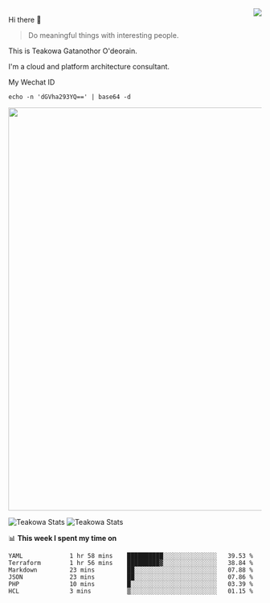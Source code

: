 <img align="right" src="https://github-readme-stats.vercel.app/api?username=Teakowa&show_icons=true&icon_color=2f80ed&text_color=718096&bg_color=ffffff&hide_title=true" />

Hi there 👋

> Do meaningful things with interesting people.

This is Teakowa Gatanothor O'deorain.

I'm a cloud and platform architecture consultant.

My Wechat ID

```
echo -n 'dGVha293YQ==' | base64 -d
```

<a href="https://github.com/ryo-ma/github-profile-trophy">
  <img width=800 src="https://github-profile-trophy.vercel.app/?username=Teakowa&column=8&theme=radical&no-frame=true&no-bg=true"/>
</a>

![Teakowa Stats](https://github-profile-summary-cards.vercel.app/api/cards/repos-per-language?username=Teakowa&theme=nord_bright)
![Teakowa Stats](https://github-profile-summary-cards.vercel.app/api/cards/most-commit-language?username=Teakowa&theme=nord_bright)


📊 **This week I spent my time on**
<!--START_SECTION:waka-->

```text
YAML             1 hr 58 mins    ██████████░░░░░░░░░░░░░░░   39.53 %
Terraform        1 hr 56 mins    █████████▓░░░░░░░░░░░░░░░   38.84 %
Markdown         23 mins         ██░░░░░░░░░░░░░░░░░░░░░░░   07.88 %
JSON             23 mins         ██░░░░░░░░░░░░░░░░░░░░░░░   07.86 %
PHP              10 mins         █░░░░░░░░░░░░░░░░░░░░░░░░   03.39 %
HCL              3 mins          ▒░░░░░░░░░░░░░░░░░░░░░░░░   01.15 %
```

<!--END_SECTION:waka-->
